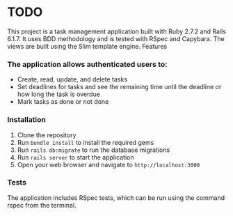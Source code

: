 # TODO

This project is a task management application built with Ruby 2.7.2 and Rails 6.1.7. It uses BDD methodology and is tested with RSpec and Capybara. The views are built using the Slim template engine.
Features

### The application allows authenticated users to:

* Create, read, update, and delete tasks
* Set deadlines for tasks and see the remaining time until the deadline or how long the task is overdue
* Mark tasks as done or not done

### Installation

1. Clone the repository
2. Run `bundle install` to install the required gems
3. Run `rails db:migrate` to run the database migrations
4. Run `rails server` to start the application
5. Open your web browser and navigate to `http://localhost:3000`

### Tests

The application includes RSpec tests, which can be run using the command rspec from the terminal.